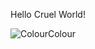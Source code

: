 <p> Hello Cruel World! </p>
<img src="https://www.thecolorapi.com/id?format=svg&named=false&hex=B00B50" alt="Colour">Colour</img>

